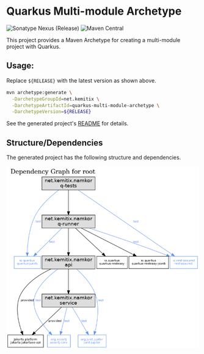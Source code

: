# Quarkus Multi-module Archetype

![Sonatype Nexus (Release)](https://img.shields.io/nexus/r/https/oss.sonatype.org/net.kemitix/quarkus-multi-module-archetype.svg?style=for-the-badge)
![Maven Central](https://img.shields.io/maven-central/v/net.kemitix/quarkus-multi-module-archetype.svg?style=for-the-badge)

This project provides a Maven Archetype for creating a multi-module project with Quarkus.

## Usage:

Replace `${RELEASE}` with the latest version as shown above.

```bash
mvn archetype:generate \
  -DarchetypeGroupId=net.kemitix \
  -DarchetypeArtifactId=quarkus-multi-module-archetype \
  -DarchetypeVersion=${RELEASE}
```

See the generated project's [README](./src/main/resources/archetype-resources/README.md) for details.

## Structure/Dependencies

The generated project has the following structure and dependencies.

![Dependency Graph](./reactor-graph.png)
